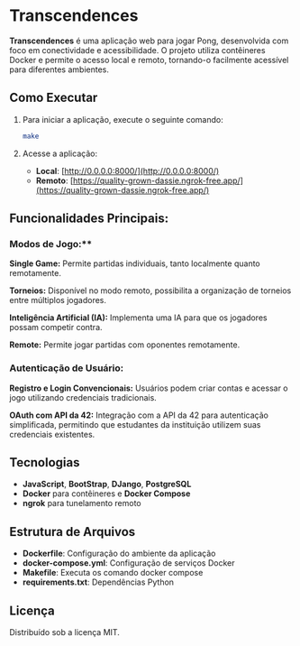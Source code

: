 # Transcendences

**Transcendences** é uma aplicação web para jogar Pong, desenvolvida com foco em conectividade e acessibilidade. O projeto utiliza contêineres Docker e permite o acesso local e remoto, tornando-o facilmente acessível para diferentes ambientes.

## Como Executar

1. Para iniciar a aplicação, execute o seguinte comando:
    ```bash
    make
    ```

2. Acesse a aplicação:
   - **Local**: [http://0.0.0.0:8000/](http://0.0.0.0:8000/)
   - **Remoto**: [https://quality-grown-dassie.ngrok-free.app/](https://quality-grown-dassie.ngrok-free.app/)
  
## Funcionalidades Principais:

<h3>Modos de Jogo:**</h3>

**Single Game:** Permite partidas individuais, tanto localmente quanto remotamente.

**Torneios:** Disponível no modo remoto, possibilita a organização de torneios entre múltiplos jogadores.

**Inteligência Artificial (IA):** Implementa uma IA para que os jogadores possam competir contra.

**Remote:** Permite jogar partidas com oponentes remotamente.

<h3>Autenticação de Usuário:</h3>

**Registro e Login Convencionais:** Usuários podem criar contas e acessar o jogo utilizando credenciais tradicionais.

**OAuth com API da 42:** Integração com a API da 42 para autenticação simplificada, permitindo que estudantes da instituição utilizem suas credenciais existentes.


## Tecnologias

- **JavaScript**, **BootStrap**, **DJango**, **PostgreSQL**
- **Docker** para contêineres e **Docker Compose**
- **ngrok** para tunelamento remoto

## Estrutura de Arquivos

- **Dockerfile**: Configuração do ambiente da aplicação
- **docker-compose.yml**: Configuração de serviços Docker
- **Makefile**: Executa os comando docker compose
- **requirements.txt**: Dependências Python

## Licença

Distribuído sob a licença MIT.


